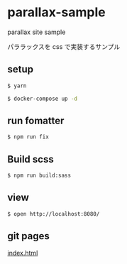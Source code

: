 # parallax-sample

parallax site sample

パララックスを css で実装するサンプル

## setup

```sh
$ yarn

$ docker-compose up -d
```

## run fomatter

```sh
$ npm run fix
```

## Build scss

```sh
$ npm run build:sass
```

## view

```sh
$ open http://localhost:8080/
```

## git pages

[index.html](https://kiyomasa-sato-0519.github.io/parallax-sample/index.html)
